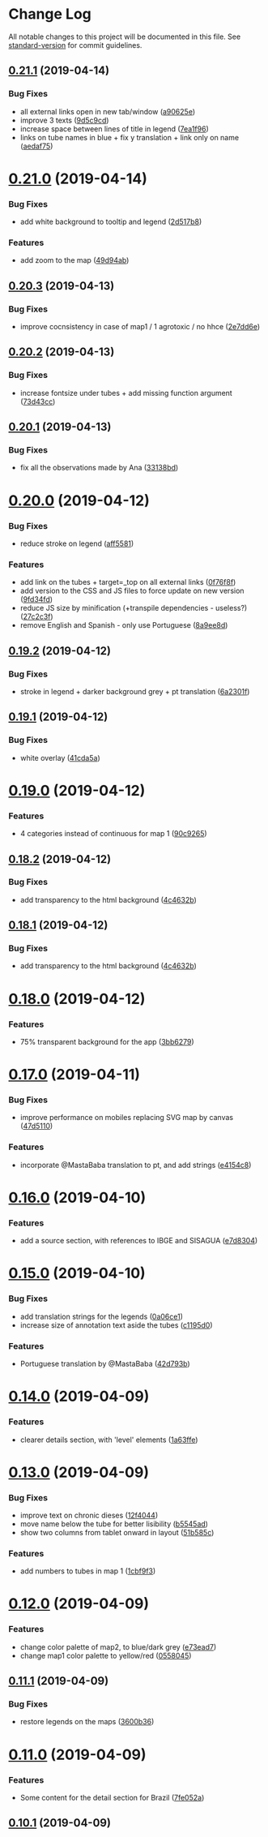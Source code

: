 # Change Log

All notable changes to this project will be documented in this file. See [standard-version](https://github.com/conventional-changelog/standard-version) for commit guidelines.

## [0.21.1](https://github.com/severo/pesticides_website/compare/v0.21.0...v0.21.1) (2019-04-14)


### Bug Fixes

* all external links open in new tab/window ([a90625e](https://github.com/severo/pesticides_website/commit/a90625e))
* improve 3 texts ([9d5c9cd](https://github.com/severo/pesticides_website/commit/9d5c9cd))
* increase space between lines of title in legend ([7ea1f96](https://github.com/severo/pesticides_website/commit/7ea1f96))
* links on tube names in blue + fix y translation + link only on name ([aedaf75](https://github.com/severo/pesticides_website/commit/aedaf75))



# [0.21.0](https://github.com/severo/pesticides_website/compare/v0.20.3...v0.21.0) (2019-04-14)


### Bug Fixes

* add white background to tooltip and legend ([2d517b8](https://github.com/severo/pesticides_website/commit/2d517b8))


### Features

* add zoom to the map ([49d94ab](https://github.com/severo/pesticides_website/commit/49d94ab))



## [0.20.3](https://github.com/severo/pesticides_website/compare/v0.20.2...v0.20.3) (2019-04-13)


### Bug Fixes

* improve cocnsistency in case of map1 / 1 agrotoxic / no hhce ([2e7dd6e](https://github.com/severo/pesticides_website/commit/2e7dd6e))



## [0.20.2](https://github.com/severo/pesticides_website/compare/v0.20.1...v0.20.2) (2019-04-13)


### Bug Fixes

* increase fontsize under tubes + add missing function argument ([73d43cc](https://github.com/severo/pesticides_website/commit/73d43cc))



## [0.20.1](https://github.com/severo/pesticides_website/compare/v0.20.0...v0.20.1) (2019-04-13)


### Bug Fixes

* fix all the observations made by Ana ([33138bd](https://github.com/severo/pesticides_website/commit/33138bd))



# [0.20.0](https://github.com/severo/pesticides_website/compare/v0.19.2...v0.20.0) (2019-04-12)


### Bug Fixes

* reduce stroke on legend ([aff5581](https://github.com/severo/pesticides_website/commit/aff5581))


### Features

* add link on the tubes + target=_top on all external links ([0f76f8f](https://github.com/severo/pesticides_website/commit/0f76f8f))
* add version to the CSS and JS files to force update on new version ([9fd34fd](https://github.com/severo/pesticides_website/commit/9fd34fd))
* reduce JS size by minification (+transpile dependencies - useless?) ([27c2c3f](https://github.com/severo/pesticides_website/commit/27c2c3f))
* remove English and Spanish - only use Portuguese ([8a9ee8d](https://github.com/severo/pesticides_website/commit/8a9ee8d))



## [0.19.2](https://github.com/severo/pesticides_website/compare/v0.19.1...v0.19.2) (2019-04-12)


### Bug Fixes

* stroke in legend + darker background grey + pt translation ([6a2301f](https://github.com/severo/pesticides_website/commit/6a2301f))



## [0.19.1](https://github.com/severo/pesticides_website/compare/v0.19.0...v0.19.1) (2019-04-12)


### Bug Fixes

* white overlay ([41cda5a](https://github.com/severo/pesticides_website/commit/41cda5a))



# [0.19.0](https://github.com/severo/pesticides_website/compare/v0.18.2...v0.19.0) (2019-04-12)


### Features

* 4 categories instead of continuous for map 1 ([90c9265](https://github.com/severo/pesticides_website/commit/90c9265))



## [0.18.2](https://github.com/severo/pesticides_website/compare/v0.18.0...v0.18.2) (2019-04-12)


### Bug Fixes

* add transparency to the html background ([4c4632b](https://github.com/severo/pesticides_website/commit/4c4632b))



## [0.18.1](https://github.com/severo/pesticides_website/compare/v0.18.0...v0.18.1) (2019-04-12)


### Bug Fixes

* add transparency to the html background ([4c4632b](https://github.com/severo/pesticides_website/commit/4c4632b))



# [0.18.0](https://github.com/severo/pesticides_website/compare/v0.17.0...v0.18.0) (2019-04-12)


### Features

* 75% transparent background for the app ([3bb6279](https://github.com/severo/pesticides_website/commit/3bb6279))



# [0.17.0](https://github.com/severo/pesticides_website/compare/v0.16.0...v0.17.0) (2019-04-11)


### Bug Fixes

* improve performance on mobiles replacing SVG map by canvas ([47d5110](https://github.com/severo/pesticides_website/commit/47d5110))


### Features

* incorporate @MastaBaba translation to pt, and add strings ([e4154c8](https://github.com/severo/pesticides_website/commit/e4154c8))



# [0.16.0](https://github.com/severo/pesticides_website/compare/v0.15.0...v0.16.0) (2019-04-10)


### Features

* add a source section, with references to IBGE and SISAGUA ([e7d8304](https://github.com/severo/pesticides_website/commit/e7d8304))



# [0.15.0](https://github.com/severo/pesticides_website/compare/v0.14.0...v0.15.0) (2019-04-10)


### Bug Fixes

* add translation strings for the legends ([0a06ce1](https://github.com/severo/pesticides_website/commit/0a06ce1))
* increase size of annotation text aside the tubes ([c1195d0](https://github.com/severo/pesticides_website/commit/c1195d0))


### Features

* Portuguese translation by @MastaBaba ([42d793b](https://github.com/severo/pesticides_website/commit/42d793b))



# [0.14.0](https://github.com/severo/pesticides_website/compare/v0.13.0...v0.14.0) (2019-04-09)


### Features

* clearer details section, with 'level' elements ([1a63ffe](https://github.com/severo/pesticides_website/commit/1a63ffe))



# [0.13.0](https://github.com/severo/pesticides_website/compare/v0.12.0...v0.13.0) (2019-04-09)


### Bug Fixes

* improve text on chronic dieses ([12f4044](https://github.com/severo/pesticides_website/commit/12f4044))
* move name below the tube for better lisibility ([b5545ad](https://github.com/severo/pesticides_website/commit/b5545ad))
* show two columns from tablet onward in layout ([51b585c](https://github.com/severo/pesticides_website/commit/51b585c))


### Features

* add numbers to tubes in map 1 ([1cbf9f3](https://github.com/severo/pesticides_website/commit/1cbf9f3))



# [0.12.0](https://github.com/severo/pesticides_website/compare/v0.11.1...v0.12.0) (2019-04-09)


### Features

* change color palette of map2, to blue/dark grey ([e73ead7](https://github.com/severo/pesticides_website/commit/e73ead7))
* change map1 color palette to yellow/red ([0558045](https://github.com/severo/pesticides_website/commit/0558045))



## [0.11.1](https://github.com/severo/pesticides_website/compare/v0.11.0...v0.11.1) (2019-04-09)


### Bug Fixes

* restore legends on the maps ([3600b36](https://github.com/severo/pesticides_website/commit/3600b36))



# [0.11.0](https://github.com/severo/pesticides_website/compare/v0.10.1...v0.11.0) (2019-04-09)


### Features

* Some content for the detail section for Brazil ([7fe052a](https://github.com/severo/pesticides_website/commit/7fe052a))



## [0.10.1](https://github.com/severo/pesticides_website/compare/v0.10.0...v0.10.1) (2019-04-09)

